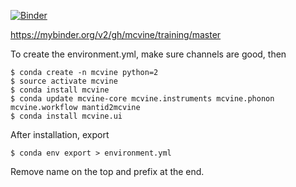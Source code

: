 [![Binder](https://mybinder.org/badge.svg)](https://mybinder.org/v2/gh/mcvine/training/master)

https://mybinder.org/v2/gh/mcvine/training/master


To create the environment.yml, make sure channels are good, then

```
$ conda create -n mcvine python=2
$ source activate mcvine
$ conda install mcvine
$ conda update mcvine-core mcvine.instruments mcvine.phonon mcvine.workflow mantid2mcvine
$ conda install mcvine.ui
```

After installation, export
```
$ conda env export > environment.yml
```
Remove name on the top and prefix at the end.

